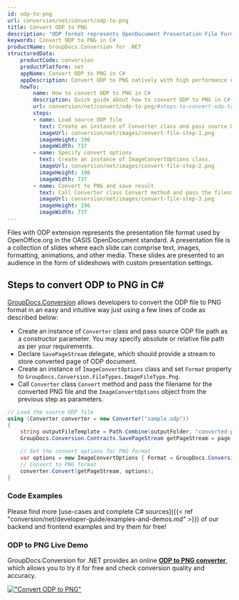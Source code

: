 ```yaml
---
id: odp-to-png
url: conversion/net/convert/odp-to-png
title: Convert ODP to PNG
description: "ODP format represents OpenDocument Presentation File Format with .odp extension. Learn how to convert ODP to PNG file programmatically in C# language using GroupDocs.Conversion for .NET library."
keywords: Convert ODP to PNG in C#
productName: GroupDocs.Conversion for .NET
structuredData:
    productCode: conversion
    productPlatform: net
    appName: Convert ODP to PNG in C#
    appDescription: Convert ODP to PNG natively with high performance using C# language and server side GroupDocs.Conversion for .NET APIs, without the use of any software like Microsoft or Open Office.
    howTo:
        name: How to convert ODP to PNG in C# 
        description: Quick guide about how to convert ODP to PNG in C# with high performance and accuracy.
        url: conversion/net/convert/odp-to-png/#steps-to-convert-odp-to-png-in-c
        steps:
        - name: Load source ODP file 
          text: Create an instance of Converter class and pass source ODP file path as a constructor parameter. You may specify absolute or relative file path as per your requirements. 
          imageUrl: conversion/net/images/convert-file-step-1.png
          imageHeight: 196
          imageWidth: 737
        - name: Specify convert options 
          text: Create an instance of ImageConvertOptions class.
          imageUrl: conversion/net/images/convert-file-step-2.png
          imageHeight: 196
          imageWidth: 737
        - name: Convert to PNG and save result 
          text: Call Converter class Convert method and pass the filename for the converted HTML file and the ImageConvertOptions object from the previous step as parameters.
          imageUrl: conversion/net/images/convert-file-step-3.png
          imageHeight: 196
          imageWidth: 737
---
```


Files with ODP extension represents the presentation file format used by OpenOffice.org in the OASIS OpenDocument standard. A presentation file is a collection of slides where each slide can comprise text, images, formatting, animations, and other media. These slides are presented to an audience in the form of slideshows with custom presentation settings.

## Steps to convert ODP to PNG in C#

[GroupDocs.Conversion](https://products.groupdocs.com/conversion/net) allows developers to convert the ODP file to PNG format in an easy and intuitive way just using a few lines of code as described below:

* Create an instance of `Converter` class and pass source ODP file path as a constructor parameter. You may specify absolute or relative file path as per your requirements. 
* Declare `SavePageStream` delegate, which should provide a stream to store converted page of ODP document.
* Create an instance of `ImageConvertOptions` class and set `Format` property to `GroupDocs.Conversion.FileTypes.ImageFileType.Png`.
* Call `Converter` class `Convert` method and pass the filename for the converted PNG file and the `ImageConvertOptions` object from the previous step as parameters.

```csharp
// Load the source ODP file
using (Converter converter = new Converter("sample.odp"))
{
    string outputFileTemplate = Path.Combine(outputFolder, "converted-page-{0}.png");
    GroupDocs.Conversion.Contracts.SavePageStream getPageStream = page => new FileStream(string.Format(outputFileTemplate, page), FileMode.Create);

    // Set the convert options for PNG format
    var options = new ImageConvertOptions { Format = GroupDocs.Conversion.FileTypes.ImageFileType.Png };   
    // Convert to PNG format
    converter.Convert(getPageStream, options);
}
```

### Code Examples

Please find more [use-cases and complete C# sources]({{< ref "conversion/net/developer-guide/examples-and-demos.md" >}}) of our backend and frontend examples and try them for free!

### ODP to PNG Live Demo

GroupDocs.Conversion for .NET provides an online [**ODP to PNG converter**](https://products.groupdocs.app/conversion/odp-to-png), which allows you to try it for free and check conversion quality and accuracy.

[!["Convert ODP to PNG"](conversion/net/images/convert-to-png/convert-odp-to-png.png)](https://products.groupdocs.app/conversion/odp-to-png)